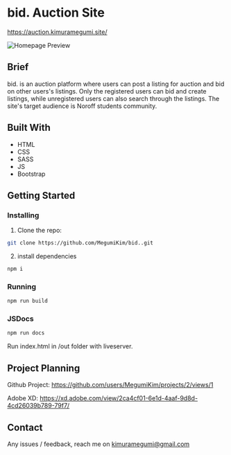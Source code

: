# bid. Auction Site

https://auction.kimuramegumi.site/

![Homepage Preview](./asset/img/site-screenshot.png)

## Brief

bid. is an auction platform where users can post a listing for auction and bid on other users's listings.
Only the registered users can bid and create listings, while unregistered users can also search through the listings.
The site's target audience is Noroff students community.

## Built With

- HTML
- CSS
- SASS
- JS
- Bootstrap

## Getting Started

### Installing

1. Clone the repo:

```bash
git clone https://github.com/MegumiKim/bid..git
```

2. install dependencies

```bash
npm i
```

### Running

```bash
npm run build
```

### JSDocs

```bash
npm run docs
```

Run index.html in /out folder with liveserver.

## Project Planning

Github Project:
https://github.com/users/MegumiKim/projects/2/views/1

Adobe XD:
https://xd.adobe.com/view/2ca4cf01-6e1d-4aaf-9d8d-4cd26039b789-79f7/

## Contact

Any issues / feedback, reach me on kimuramegumi@gmail.com

